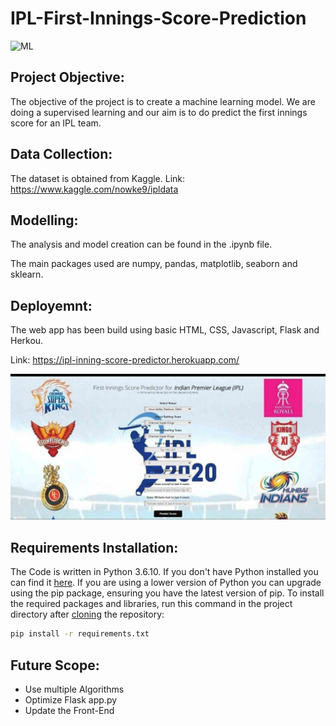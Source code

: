 # IPL-First-Innings-Score-Prediction

![ML](https://img.shields.io/badge/ML-Regression-blue.svg) 

## Project Objective:
The objective of the project is to create a machine learning model. We are doing a supervised learning and our aim is to do predict the first innings score for an IPL team.

## Data Collection:
The dataset is obtained from Kaggle. 
Link: https://www.kaggle.com/nowke9/ipldata

## Modelling:
The analysis and model creation can be found in the .ipynb file. 

The main packages used are numpy, pandas, matplotlib, seaborn and sklearn.  

## Deployemnt:
The web app has been build using basic HTML, CSS, Javascript, Flask and Herkou.

Link: https://ipl-inning-score-predictor.herokuapp.com/


![ML](Screenshots/IPLFirstInningsScorePredictor.JPG)

## Requirements Installation:
The Code is written in Python 3.6.10. If you don't have Python installed you can find it [here](https://www.python.org/downloads/). If you are using a lower version of Python you can upgrade using the pip package, ensuring you have the latest version of pip. To install the required packages and libraries, run this command in the project directory after [cloning](https://www.howtogeek.com/451360/how-to-clone-a-github-repository/) the repository:
```bash
pip install -r requirements.txt
```

## Future Scope:
* Use multiple Algorithms
* Optimize Flask app.py
* Update the Front-End 
